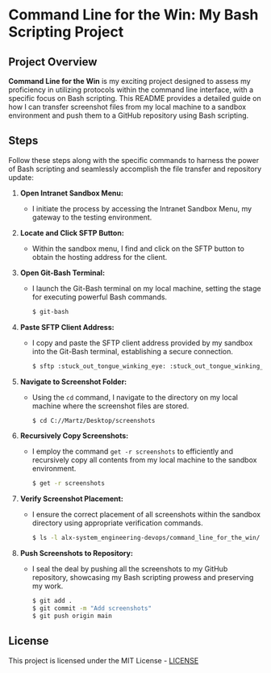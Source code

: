 # Command Line for the Win: My Bash Scripting Project

## Project Overview

**Command Line for the Win** is my exciting project designed to assess my proficiency in utilizing protocols within the command line interface, with a specific focus on Bash scripting. This README provides a detailed guide on how I can transfer screenshot files from my local machine to a sandbox environment and push them to a GitHub repository using Bash scripting.

## Steps

Follow these steps along with the specific commands to harness the power of Bash scripting and seamlessly accomplish the file transfer and repository update:

1. **Open Intranet Sandbox Menu:**
   - I initiate the process by accessing the Intranet Sandbox Menu, my gateway to the testing environment.

2. **Locate and Click SFTP Button:**
   - Within the sandbox menu, I find and click on the SFTP button to obtain the hosting address for the client.

3. **Open Git-Bash Terminal:**
   - I launch the Git-Bash terminal on my local machine, setting the stage for executing powerful Bash commands.
     ```bash
     $ git-bash
     ```

4. **Paste SFTP Client Address:**
   - I copy and paste the SFTP client address provided by my sandbox into the Git-Bash terminal, establishing a secure connection.
     ```bash
     $ sftp :stuck_out_tongue_winking_eye: :stuck_out_tongue_winking_eye: :stuck_out_tongue_winking_eye: :stuck_out_tongue_winking_eye:
     ```

5. **Navigate to Screenshot Folder:**
   - Using the `cd` command, I navigate to the directory on my local machine where the screenshot files are stored.
     ```bash
     $ cd C://Martz/Desktop/screenshots
     ```

6. **Recursively Copy Screenshots:**
   - I employ the command `get -r screenshots` to efficiently and recursively copy all contents from my local machine to the sandbox environment.
     ```bash
     $ get -r screenshots
     ```

7. **Verify Screenshot Placement:**
   - I ensure the correct placement of all screenshots within the sandbox directory using appropriate verification commands.
     ```bash
     $ ls -l alx-system_engineering-devops/command_line_for_the_win/
     ```

8. **Push Screenshots to Repository:**
   - I seal the deal by pushing all the screenshots to my GitHub repository, showcasing my Bash scripting prowess and preserving my work.
     ```bash
     $ git add .
     $ git commit -m "Add screenshots"
     $ git push origin main
     ```
## License

This project is licensed under the MIT License - [LICENSE](./LICENSE)
